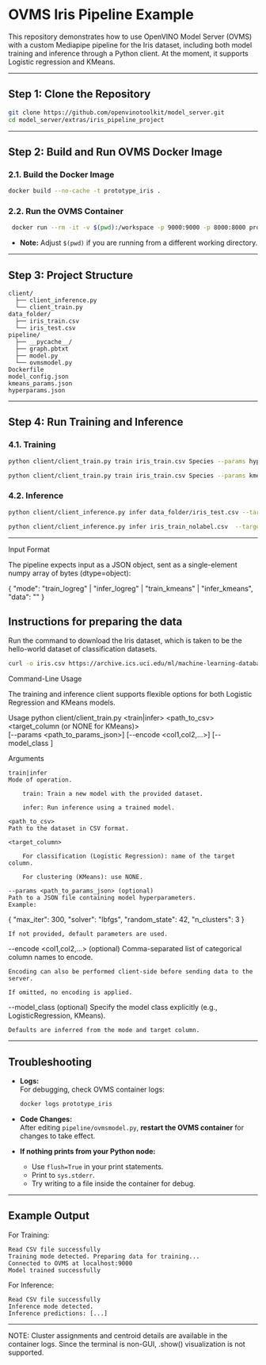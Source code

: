 # OVMS Iris Pipeline Example

This repository demonstrates how to use OpenVINO Model Server (OVMS) with a custom Mediapipe pipeline for the Iris dataset, including both model training and inference through a Python client.
At the moment, it supports Logistic regression and KMeans.

---

## Step 1: Clone the Repository

```bash
git clone https://github.com/openvinotoolkit/model_server.git
cd model_server/extras/iris_pipeline_project
```
---


## Step 2: Build and Run OVMS Docker Image

### 2.1. Build the Docker Image

```bash
docker build --no-cache -t prototype_iris .
```

### 2.2. Run the OVMS Container

```bash
 docker run --rm -it -v $(pwd):/workspace -p 9000:9000 -p 8000:8000 prototype_iris --config_path /workspace/model_config.json --port 9000 --rest_port 8000 --log_level DEBUG
```
- **Note:** Adjust `$(pwd)` if you are running from a different working directory.

---

##  Step 3: Project Structure

```
client/
  ├── client_inference.py
  └── client_train.py
data_folder/
  ├── iris_train.csv
  └── iris_test.csv
pipeline/
  ├── __pycache__/
  ├── graph.pbtxt
  ├── model.py
  └── ovmsmodel.py
Dockerfile
model_config.json
kmeans_params.json
hyperparams.json

```

---

## Step 4: Run Training and Inference

### 4.1. Training

```bash
python client/client_train.py train iris_train.csv Species --params hyperparams.json --encode Species --model_class LogisticRegressionTorch

python client/client_train.py train iris_train.csv Species --params kmeans_params.json --encode Species --model_class KMeansSkLearn


```

### 4.2. Inference

```bash
python client/client_inference.py infer data_folder/iris_test.csv --target_column Species  --model_class LogisticRegressionTorch

python client/client_inference.py infer iris_train_nolabel.csv  --target_column Species --model_class KMeansSkLearn

```

---

Input Format

The pipeline expects input as a JSON object, sent as a single-element numpy array of bytes (dtype=object):

{
  "mode": "train_logreg" | "infer_logreg" | "train_kmeans" | "infer_kmeans",
  "data": "<CSV string>"
}

## Instructions for preparing the data
Run the command to download the Iris dataset, which is taken to be the hello-world dataset of classification datasets.

```bash
curl -o iris.csv https://archive.ics.uci.edu/ml/machine-learning-databases/iris/iris.data
```


Command-Line Usage

The training and inference client supports flexible options for both Logistic Regression and KMeans models.

Usage
python client/client_train.py <train|infer> <path_to_csv> <target_column (or NONE for KMeans)> \
    [--params <path_to_params_json>] [--encode <col1,col2,...>] [--model_class <ModelClassName>]

Arguments

    train|infer
    Mode of operation.

        train: Train a new model with the provided dataset.

        infer: Run inference using a trained model.

    <path_to_csv>
    Path to the dataset in CSV format.

    <target_column>

        For classification (Logistic Regression): name of the target column.

        For clustering (KMeans): use NONE.

    --params <path_to_params_json> (optional)
    Path to a JSON file containing model hyperparameters.
    Example:

{
  "max_iter": 300,
  "solver": "lbfgs",
  "random_state": 42,
  "n_clusters": 3
}

    If not provided, default parameters are used.

--encode <col1,col2,...> (optional)
Comma-separated list of categorical column names to encode.

    Encoding can also be performed client-side before sending data to the server.

    If omitted, no encoding is applied.

--model_class <ModelClassName> (optional)
Specify the model class explicitly (e.g., LogisticRegression, KMeans).

    Defaults are inferred from the mode and target column.

---

## Troubleshooting

- **Logs:**  
  For debugging, check OVMS container logs:
  ```bash
  docker logs prototype_iris
  ```
- **Code Changes:**  
  After editing `pipeline/ovmsmodel.py`, **restart the OVMS container** for changes to take effect.

- **If nothing prints from your Python node:**  
  - Use `flush=True` in your print statements.
  - Print to `sys.stderr`.
  - Try writing to a file inside the container for debug.

---

## Example Output
For Training:

```
Read CSV file successfully
Training mode detected. Preparing data for training...
Connected to OVMS at localhost:9000
Model trained successfully

```
For Inference:

```
Read CSV file successfully
Inference mode detected.
Inference predictions: [...]

```

---

NOTE: Cluster assignments and centroid details are available in the container logs. Since the terminal is non-GUI, .show() visualization is not supported.

